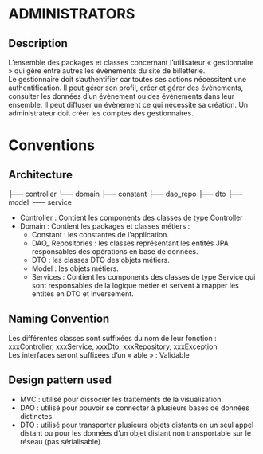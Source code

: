 # ADMINISTRATORS

## Description
L’ensemble des packages et classes concernant l’utilisateur « gestionnaire » qui gère entre autres les évènements du site de billetterie.  
Le gestionnaire doit s’authentifier car toutes ses actions nécessitent une authentification. Il peut gérer son profil, créer et gérer des évènements, consulter les données d’un évènement ou des évènements dans leur ensemble. Il peut diffuser un évènement ce qui nécessite sa création. Un administrateur doit créer les comptes des gestionnaires.


# Conventions

## Architecture
├── controller
└── domain
    ├── constant
    ├── dao_repo
    ├── dto
    ├── model
    └── service

- Controller : Contient les components des classes de type Controller 
- Domain : Contient les packages et classes métiers :
    - Constant : les constantes de l’application.
    - DAO_ Repositories : les classes représentant les entités JPA responsables des opérations en base de données.
    - DTO : les classes DTO des objets métiers.
    - Model : les objets métiers.
    - Services : Contient les components des classes de type Service qui sont responsables de la logique métier et servent à mapper les entités en DTO et inversement.

## Naming Convention
Les différentes classes sont suffixées du nom de leur fonction :
xxxController, xxxService, xxxDto, xxxRepository, xxxException  
Les interfaces seront suffixées d’un « able » : Validable

## Design pattern used
- MVC : utilisé pour dissocier les traitements de la visualisation.
- DAO : utilisé pour pouvoir se connecter à plusieurs bases de données distinctes.
- DTO : utilisé pour transporter plusieurs objets distants en un seul appel distant ou pour les données d’un objet distant non transportable sur le réseau (pas sérialisable).